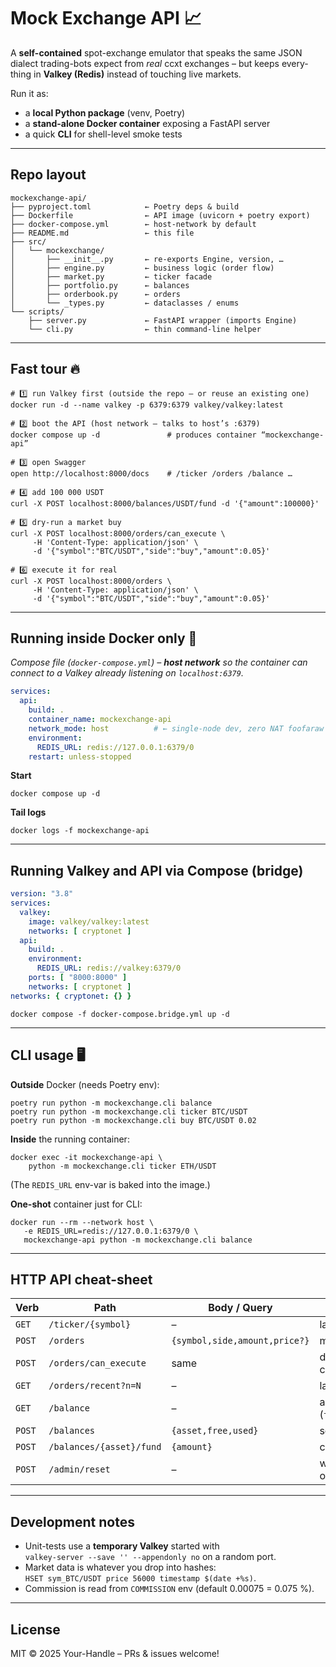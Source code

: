 # Mock Exchange API 📈

A **self-contained** spot-exchange emulator that speaks the same JSON
dialect trading-bots expect from _real_ ccxt exchanges – but keeps every­thing
in **Valkey (Redis)** instead of touching live markets.

Run it as:

* a **local Python package** (venv, Poetry)  
* a **stand-alone Docker container** exposing a FastAPI server  
* a quick **CLI** for shell-level smoke tests

---

##  Repo layout
```
mockexchange-api/
├── pyproject.toml            ← Poetry deps & build
├── Dockerfile                ← API image (uvicorn + poetry export)
├── docker-compose.yml        ← host-network by default
├── README.md                 ← this file
├── src/
│   └── mockexchange/
│       ├── __init__.py       ← re-exports Engine, version, …
│       ├── engine.py         ← business logic (order flow)
│       ├── market.py         ← ticker facade
│       ├── portfolio.py      ← balances
│       ├── orderbook.py      ← orders
│       └── _types.py         ← dataclasses / enums
└── scripts/
    ├── server.py             ← FastAPI wrapper (imports Engine)
    └── cli.py                ← thin command-line helper
```

---

##  Fast tour 🔥
```
# 1️⃣ run Valkey first (outside the repo – or reuse an existing one)
docker run -d --name valkey -p 6379:6379 valkey/valkey:latest

# 2️⃣ boot the API (host network – talks to host’s :6379)
docker compose up -d               # produces container “mockexchange-api”

# 3️⃣ open Swagger
open http://localhost:8000/docs    # /ticker /orders /balance …

# 4️⃣ add 100 000 USDT
curl -X POST localhost:8000/balances/USDT/fund -d '{"amount":100000}'

# 5️⃣ dry-run a market buy
curl -X POST localhost:8000/orders/can_execute \
     -H 'Content-Type: application/json' \
     -d '{"symbol":"BTC/USDT","side":"buy","amount":0.05}'

# 6️⃣ execute it for real
curl -X POST localhost:8000/orders \
     -H 'Content-Type: application/json' \
     -d '{"symbol":"BTC/USDT","side":"buy","amount":0.05}'
```

---

##  Running inside Docker only 🐳

*Compose file (`docker-compose.yml`) – **host network** so the
container can connect to a Valkey already listening on `localhost:6379`.*
```yaml
services:
  api:
    build: .
    container_name: mockexchange-api
    network_mode: host          # ← single-node dev, zero NAT foofaraw
    environment:
      REDIS_URL: redis://127.0.0.1:6379/0
    restart: unless-stopped
```

**Start**
```
docker compose up -d
```

**Tail logs**
```
docker logs -f mockexchange-api
```

---

##  Running Valkey **and** API via Compose (bridge)
```yaml
version: "3.8"
services:
  valkey:
    image: valkey/valkey:latest
    networks: [ cryptonet ]
  api:
    build: .
    environment:
      REDIS_URL: redis://valkey:6379/0
    ports: [ "8000:8000" ]
    networks: [ cryptonet ]
networks: { cryptonet: {} }
```
```
docker compose -f docker-compose.bridge.yml up -d
```

---

##  CLI usage 🖥️

**Outside** Docker (needs Poetry env):
```
poetry run python -m mockexchange.cli balance
poetry run python -m mockexchange.cli ticker BTC/USDT
poetry run python -m mockexchange.cli buy BTC/USDT 0.02
```

**Inside** the running container:
```
docker exec -it mockexchange-api \
    python -m mockexchange.cli ticker ETH/USDT
```
(The `REDIS_URL` env-var is baked into the image.)

**One-shot** container just for CLI:
```
docker run --rm --network host \
   -e REDIS_URL=redis://127.0.0.1:6379/0 \
   mockexchange-api python -m mockexchange.cli balance
```

---

##  HTTP API cheat-sheet
| Verb | Path | Body / Query | Purpose |
|------|------|--------------|---------|
| `GET` | `/ticker/{symbol}` | – | latest price |
| `POST` | `/orders` | `{symbol,side,amount,price?}` | market/limit |
| `POST` | `/orders/can_execute` | same | dry-run margin check |
| `GET` | `/orders/recent?n=N` | – | last **N** orders |
| `GET` | `/balance` | – | all assets (`free/used/total`) |
| `POST` | `/balances` | `{asset,free,used}` | set/overwrite |
| `POST` | `/balances/{asset}/fund` | `{amount}` | credit `free` |
| `POST` | `/admin/reset` | – | wipe balances + orders |

---

##  Development notes
* Unit-tests use a **temporary Valkey** started with  
  `valkey-server --save '' --appendonly no` on a random port.
* Market data is whatever you drop into hashes:  
  `HSET sym_BTC/USDT price 56000 timestamp $(date +%s)`.
* Commission is read from `COMMISSION` env (default 0.00075 = 0.075 %).

---

##  License
MIT © 2025 Your-Handle – PRs & issues welcome!
